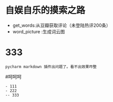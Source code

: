 自娱自乐的摸索之路
==
- get_words:从豆瓣获取评论（未登陆热评200条）
- word_picture :生成词云图

333
===
    pycharm markdown 插件出问题了。看不出效果咋整

#呵呵呵

    - 111
    - 222
    -- 333